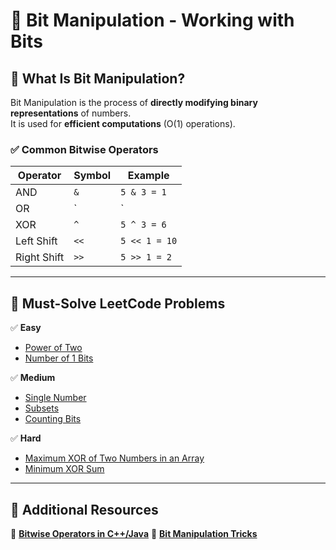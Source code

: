 # 📂 Bit Manipulation - Working with Bits  

## **📌 What Is Bit Manipulation?**  
Bit Manipulation is the process of **directly modifying binary representations** of numbers.  
It is used for **efficient computations** (O(1) operations).  

### **✅ Common Bitwise Operators**
| Operator | Symbol | Example |
|----------|--------|---------|
| AND | `&` | `5 & 3 = 1` |
| OR | `|` | `5 | 3 = 7` |
| XOR | `^` | `5 ^ 3 = 6` |
| Left Shift | `<<` | `5 << 1 = 10` |
| Right Shift | `>>` | `5 >> 1 = 2` |

---

## **📌 Must-Solve LeetCode Problems**
✅ **Easy**
- [Power of Two](https://leetcode.com/problems/power-of-two/)  
- [Number of 1 Bits](https://leetcode.com/problems/number-of-1-bits/)  

✅ **Medium**
- [Single Number](https://leetcode.com/problems/single-number/)  
- [Subsets](https://leetcode.com/problems/subsets/)  
- [Counting Bits](https://leetcode.com/problems/counting-bits/)  

✅ **Hard**
- [Maximum XOR of Two Numbers in an Array](https://leetcode.com/problems/maximum-xor-of-two-numbers-in-an-array/)  
- [Minimum XOR Sum](https://leetcode.com/problems/minimum-xor-sum-of-two-arrays/)  

---

## **📌 Additional Resources**
📜 **[Bitwise Operators in C++/Java](https://www.geeksforgeeks.org/bitwise-operators-in-c-cpp/)**
📜 **[Bit Manipulation Tricks](https://www.topcoder.com/thrive/articles/bit-manipulation)**

